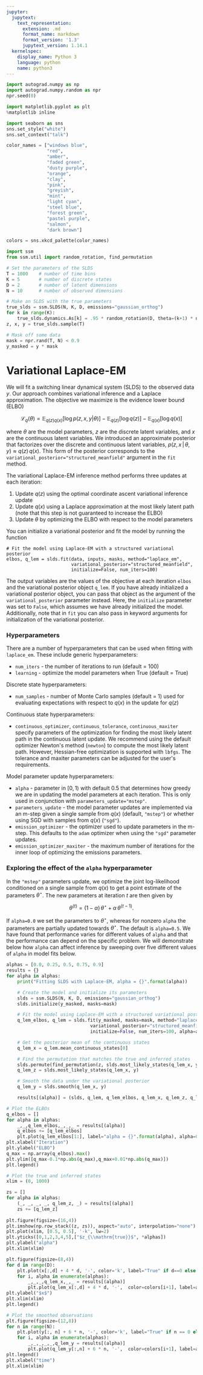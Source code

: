 ```yaml
---
jupyter:
  jupytext:
    text_representation:
      extension: .md
      format_name: markdown
      format_version: '1.3'
      jupytext_version: 1.14.1
  kernelspec:
    display_name: Python 3
    language: python
    name: python3
---
```


```python
import autograd.numpy as np
import autograd.numpy.random as npr
npr.seed(0)

import matplotlib.pyplot as plt
%matplotlib inline

import seaborn as sns
sns.set_style("white")
sns.set_context("talk")

color_names = ["windows blue",
               "red",
               "amber",
               "faded green",
               "dusty purple",
               "orange",
               "clay",
               "pink",
               "greyish",
               "mint",
               "light cyan",
               "steel blue",
               "forest green",
               "pastel purple",
               "salmon",
               "dark brown"]

colors = sns.xkcd_palette(color_names)

import ssm
from ssm.util import random_rotation, find_permutation
```

```python
# Set the parameters of the SLDS
T = 1000    # number of time bins
K = 5       # number of discrete states
D = 2       # number of latent dimensions
N = 10      # number of observed dimensions
```

```python
# Make an SLDS with the true parameters
true_slds = ssm.SLDS(N, K, D, emissions="gaussian_orthog")
for k in range(K):
    true_slds.dynamics.As[k] = .95 * random_rotation(D, theta=(k+1) * np.pi/20)
z, x, y = true_slds.sample(T)

# Mask off some data
mask = npr.rand(T, N) < 0.9
y_masked = y * mask
```

# Variational Laplace-EM

We will fit a switching linear dynamical system (SLDS) to the observed data $y$. Our approach combines variational inference and a Laplace approximation. The objective we maximize is the evidence lower bound (ELBO)

$$ \mathcal{L}_q(\theta) = \mathbb{E}_{q(z) q(x)}[\log p(z,x,y|\theta)] - \mathbb{E}_{q(z)}[\log q(z)] - \mathbb{E}_{q(x)}[\log q(x)] $$

where $\theta$ are the model parameters, $z$ are the discrete latent variables, and $x$ are the continuous latent variables. We introduced an approximate posterior that factorizes over the discrete and continuous latent variables, $p(z, x \, | \, \theta, y) \approx q(z) \, q(x)$. This form of the posterior corresponds to the `variational_posterior="structured_meanfield"` argument in the `fit` method.

The variational Laplace-EM inference method performs three updates at each iteration:
1. Update $q(z)$ using the optimal coordinate ascent variational inference update
2. Update $q(x)$ using a Laplace approximation at the most likely latent path (note that this step is not guaranteed to increase the ELBO)
3. Update $\theta$ by optimizing the ELBO with respect to the model parameters

You can initialize a variational posterior and fit the model by running the function
```
# Fit the model using Laplace-EM with a structured variational posterior
elbos, q_lem = slds.fit(data, inputs, masks, method="laplace_em",
                        variational_posterior="structured_meanfield",
                        initialize=False, num_iters=100)
```
The output variables are the values of the objective at each iteration `elbos` and the variational posterior object `q_lem`. If you have already initialized a variational posterior object, you can pass that object as the argument of the `variational_posterior` parameter instead. Here, the `initialize` parameter was set to `False`, which assumes we have already initialized the model. Additionally, note that in `fit` you can also pass in keyword arguments for initialization of the variational posterior. 


### Hyperparameters
There are a number of hyperparameters that can be used when fitting with `laplace_em`. These include generic hyperparameters:
- `num_iters` - the number of iterations to run (default = 100)
- `learning` - optimize the model parameters when True (default = True)
    
Discrete state hyperparameters:
- `num_samples` - number of Monte Carlo samples (default = 1) used for evaluating expectations with respect to $q(x)$ in the update for $q(z)$

Continuous state hyperparameters:
- `continuous_optimizer`, `continuous_tolerance`, `continuous_maxiter` specify parameters of the optimization for finding the most likely latent path in the continuous latent update. We recommend using the default optimizer Newton's method (`newton`) to compute the most likely latent path. However, Hessian-free optimization is supported with `lbfgs`. The tolerance and maxiter parameters can be adjusted for the user's requirements. 

Model parameter update hyperparameters:
- `alpha` - parameter in $[0,1)$ with default $0.5$ that determines how greedy we are in updating the model parameters at each iteration. This is only used in conjunction with `parameters_update="mstep"`. 
- `parameters_update` - the model parameter updates are implemented via an m-step given a single sample from $q(x)$ (default, `"mstep"`) or whether using SGD with samples from $q(x)$ (`"sgd"`).
- `emission_optimizer` - the optimizer used to update parameters in the m-step. This defaults to the `adam` optimizer when using the `"sgd"` parameter updates. 
- `emission_optimizer_maxiter` - the maximum number of iterations for the inner loop of optimizing the emissions parameters. 


### Exploring the effect of the `alpha` hyperparameter

In the `"mstep"` parameters update, we optimize the joint log-likelihood conditioned on a single sample from $q(x)$ to get a point estimate of the parameters $\theta^\star$. The new parameters at iteration $t$ are then given by

$$ \theta^{(t)} = (1 - \alpha) \, \theta^\star + \alpha \, \theta^{(t-1)}. $$

If `alpha=0.0` we set the parameters to $\theta^\star$, whereas for nonzero `alpha` the parameters are partially updated towards $\theta^\star$. The default is `alpha=0.5`. We have found that performance varies for different values of `alpha` and that the performance can depend on the specific problem. We will demonstrate below how `alpha` can affect inference by sweeping over five different values of `alpha` in model fits below.

```python
alphas = [0.0, 0.25, 0.5, 0.75, 0.9]
results = {}
for alpha in alphas:
    print("Fitting SLDS with Laplace-EM, alpha = {}".format(alpha))

    # Create the model and initialize its parameters
    slds = ssm.SLDS(N, K, D, emissions="gaussian_orthog")
    slds.initialize(y_masked, masks=mask)

    # Fit the model using Laplace-EM with a structured variational posterior
    q_lem_elbos, q_lem = slds.fit(y_masked, masks=mask, method="laplace_em",
                               variational_posterior="structured_meanfield",
                               initialize=False, num_iters=100, alpha=alpha)

    # Get the posterior mean of the continuous states
    q_lem_x = q_lem.mean_continuous_states[0]

    # Find the permutation that matches the true and inferred states
    slds.permute(find_permutation(z, slds.most_likely_states(q_lem_x, y)))
    q_lem_z = slds.most_likely_states(q_lem_x, y)

    # Smooth the data under the variational posterior
    q_lem_y = slds.smooth(q_lem_x, y)

    results[(alpha)] = (slds, q_lem, q_lem_elbos, q_lem_x, q_lem_z, q_lem_y)
```

```python
# Plot the ELBOs
q_elbos = []
for alpha in alphas:
    _,_,q_lem_elbos,_,_,_ = results[(alpha)]
    q_elbos += [q_lem_elbos]
    plt.plot(q_lem_elbos[1:], label="alpha = {}".format(alpha), alpha=0.8)
plt.xlabel("Iteration")
plt.ylabel("ELBO")
q_max = np.array(q_elbos).max()
plt.ylim([q_max-0.1*np.abs(q_max),q_max+0.01*np.abs(q_max)])
plt.legend()
```

```python
# Plot the true and inferred states
xlim = (0, 1000)

zs = []
for alpha in alphas:
    (_, _, _, _, q_lem_z, _) = results[(alpha)]
    zs += [q_lem_z]
    
plt.figure(figsize=(16,4))
plt.imshow(np.row_stack((z, zs)), aspect="auto", interpolation="none")
plt.plot(xlim, [0.5, 0.5], '-k', lw=2)
plt.yticks([0,1,2,3,4,5],["$z_{\\mathrm{true}}$", *alphas])
plt.ylabel("alpha")
plt.xlim(xlim)
```

```python
plt.figure(figsize=(8,4))
for d in range(D):
    plt.plot(x[:,d] + 4 * d, '-', color='k', label="True" if d==0 else None)
    for i, alpha in enumerate(alphas):
        _,_,_,q_lem_x,_,_ = results[(alpha)]
        plt.plot(q_lem_x[:,d] + 4 * d, '-',  color=colors[i+1], label=alpha if d == 0 else None, alpha=0.75)
plt.ylabel("$x$")
plt.xlim(xlim)
plt.legend()
```

```python
# Plot the smoothed observations
plt.figure(figsize=(12,8))
for n in range(N):
    plt.plot(y[:, n] + 6 * n, '-', color='k', label="True" if n == 0 else None)
    for i, alpha in enumerate(alphas):
        _,_,_,_,_,q_lem_y = results[(alpha)]
        plt.plot(q_lem_y[:,n] + 6 * n, '-',  color=colors[i+1], label=alpha if n == 0 else None, alpha=0.75)
plt.legend()
plt.xlabel("time")
plt.xlim(xlim)
```

```python

```
